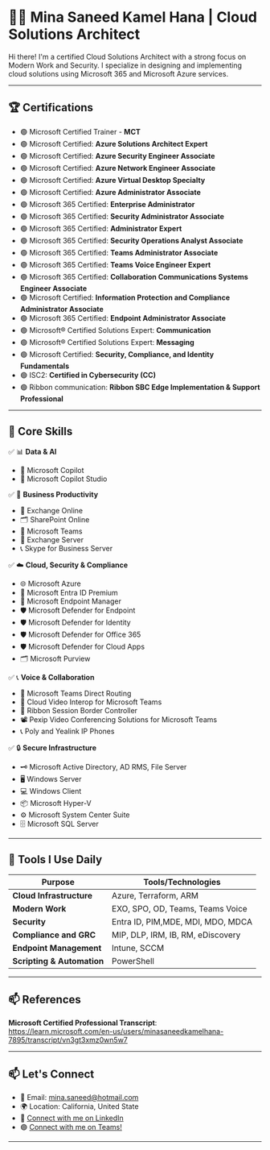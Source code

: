 # 👨‍💻 Mina Saneed Kamel Hana | Cloud Solutions Architect

Hi there! I'm a certified Cloud Solutions Architect with a strong focus on Modern Work and Security. I specialize in designing and implementing cloud solutions using Microsoft 365 and Microsoft Azure services.

---

## 🏆 Certifications

- 🟢 Microsoft Certified Trainer - **MCT**
- 🟢 Microsoft Certified: **Azure Solutions Architect Expert**
- 🟢 Microsoft Certified: **Azure Security Engineer Associate**
- 🟢 Microsoft Certified: **Azure Network Engineer Associate**
- 🟢 Microsoft Certified: **Azure Virtual Desktop Specialty**
- 🟢 Microsoft Certified: **Azure Administrator Associate**
- 🟢 Microsoft 365 Certified: **Enterprise Administrator**
- 🟢 Microsoft 365 Certified: **Security Administrator Associate**
- 🟢 Microsoft 365 Certified: **Administrator Expert**
- 🟢 Microsoft 365 Certified: **Security Operations Analyst Associate**
- 🟢 Microsoft 365 Certified: **Teams Administrator Associate**
- 🟢 Microsoft 365 Certified: **Teams Voice Engineer Expert**
- 🟢 Microsoft 365 Certified: **Collaboration Communications Systems Engineer Associate**
- 🟢 Microsoft Certified: **Information Protection and Compliance Administrator Associate**
- 🟢 Microsoft 365 Certified: **Endpoint Administrator Associate**
- 🟢 Microsoft® Certified Solutions Expert: **Communication**
- 🟢 Microsoft® Certified Solutions Expert: **Messaging**
- 🟢 Microsoft Certified: **Security, Compliance, and Identity Fundamentals**
- 🟢 ISC2: **Certified in Cybersecurity (CC)**
- 🟢 Ribbon communication: **Ribbon SBC Edge Implementation & Support Professional**
---

## 🚀 Core Skills

✅ 📊 **Data & AI**
- 🤖 Microsoft Copilot
- 🧩 Microsoft Copilot Studio

✅ 💼 **Business Productivity**
- 📧 Exchange Online
- 🗂️ SharePoint Online
- 💬 Microsoft Teams
- 📨 Exchange Server
- 📞 Skype for Business Server

✅ ☁️ **Cloud, Security & Compliance**
- 🌐 Microsoft Azure
- 🪪 Microsoft Entra ID Premium
- 📱 Microsoft Endpoint Manager
- 🛡️ Microsoft Defender for Endpoint
- 🛡️ Microsoft Defender for Identity
- 🛡️ Microsoft Defender for Office 365
- 🛡️ Microsoft Defender for Cloud Apps
- 🗂️ Microsoft Purview

✅ 📞 **Voice & Collaboration**
- 🔗 Microsoft Teams Direct Routing
- 🎥 Cloud Video Interop for Microsoft Teams
- 📡 Ribbon Session Border Controller
- 📽️ Pexip Video Conferencing Solutions for Microsoft Teams
- 📞 Poly and Yealink IP Phones

✅ 🔒 **Secure Infrastructure**
- 🗝️ Microsoft Active Directory, AD RMS, File Server
- 🖥️ Windows Server
- 💻 Windows Client
- 📦 Microsoft Hyper-V
- ⚙️ Microsoft System Center Suite
- 🗄️ Microsoft SQL Server


---

## 🧰 Tools I Use Daily

| Purpose                   | Tools/Technologies                       |
|---------------------------|------------------------------------------|
| **Cloud Infrastructure**  | Azure, Terraform, ARM                    |
| **Modern Work**           | EXO, SPO, OD, Teams, Teams Voice         |
| **Security**              | Entra ID, PIM,MDE, MDI, MDO, MDCA        |
| **Compliance and GRC**    | MIP, DLP, IRM, IB, RM, eDiscovery        |
| **Endpoint Management**   | Intune, SCCM                             |
| **Scripting & Automation**| PowerShell                               |

---
## 📫 References

**Microsoft Certified Professional Transcript**:
https://learn.microsoft.com/en-us/users/minasaneedkamelhana-7895/transcript/vn3gt3xmz0wn5w7

---

## 📫 Let's Connect

- 📧 Email: mina.saneed@hotmail.com  
- 🌍 Location: California, United State 
- 💼 [Connect with me on LinkedIn](https://www.linkedin.com/in/minahana1/)
- 🟣 [Connect with me on Teams!](https://teams.microsoft.com/l/chat/0/0?users=mkamel@minahana.com)



---

